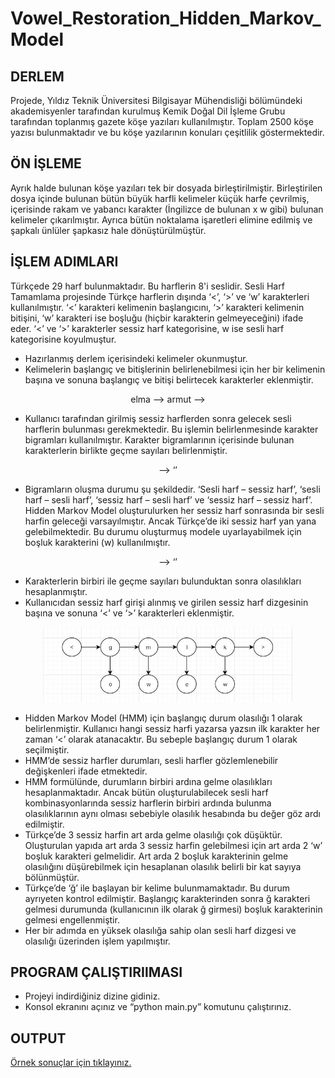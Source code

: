 # Vowel_Restoration_Hidden_Markov_Model
## DERLEM
Projede, Yıldız Teknik Üniversitesi Bilgisayar Mühendisliği bölümündeki akademisyenler tarafından kurulmuş Kemik Doğal Dil İşleme Grubu tarafından toplanmış gazete köşe yazıları kullanılmıştır. Toplam 2500 köşe yazısı bulunmaktadır ve bu köşe yazılarının konuları çeşitlilik göstermektedir.

## ÖN İŞLEME
Ayrık halde bulunan köşe yazıları tek bir dosyada birleştirilmiştir. Birleştirilen dosya içinde bulunan bütün büyük harfli kelimeler küçük harfe çevrilmiş, içerisinde rakam ve yabancı karakter (İngilizce de bulunan x w gibi) bulunan kelimeler çıkarılmıştır. Ayrıca bütün noktalama işaretleri elimine edilmiş ve şapkalı ünlüler şapkasız hale dönüştürülmüştür.

## İŞLEM ADIMLARI
Türkçede 29 harf bulunmaktadır. Bu harflerin 8'i seslidir. Sesli Harf Tamamlama projesinde Türkçe harflerin dışında ‘<’, ‘>’ ve ‘w’ karakterleri kullanılmıştır. ‘<’ karakteri kelimenin başlangıcını, ‘>’ karakteri kelimenin bitişini, ‘w’ karakteri ise boşluğu (hiçbir karakterin gelmeyeceğini) ifade eder. ‘<’ ve ‘>’ karakterler sessiz harf kategorisine, w ise sesli harf kategorisine koyulmuştur.

- Hazırlanmış derlem içerisindeki kelimeler okunmuştur.
- Kelimelerin başlangıç ve bitişlerinin belirlenebilmesi için her bir kelimenin başına ve sonuna başlangıç ve bitişi belirtecek karakterler eklenmiştir.

<p align="center">
	elma --> <elma>
	armut --> <armut>
</p>

- Kullanıcı tarafından girilmiş sessiz harflerden sonra gelecek sesli harflerin bulunması gerekmektedir. Bu işlemin belirlenmesinde karakter bigramları kullanılmıştır. Karakter bigramlarının içerisinde bulunan karakterlerin birlikte geçme sayıları belirlenmiştir.

<p align="center">
	<kaya> --> ‘<k’, ‘ka’, ‘ay’, ‘ya’, ‘a>’
</p>

- Bigramların oluşma durumu şu şekildedir. ‘Sesli harf – sessiz harf’, ‘sesli harf – sesli harf’, ‘sessiz harf – sesli harf’ ve ‘sessiz harf – sessiz harf’. Hidden Markov Model oluşturulurken her sessiz harf sonrasında bir sesli harfin geleceği varsayılmıştır. Ancak Türkçe’de iki sessiz harf yan yana gelebilmektedir. Bu durumu oluşturmuş modele uyarlayabilmek için boşluk karakterini (w) kullanılmıştır.

<p align="center">
	<gömlek> --> ‘<g’, ‘gö’, ‘öm’, ‘mw’, ‘wl’, ‘le’, ‘ek’, ‘k>’
</p>

- Karakterlerin birbiri ile geçme sayıları bulunduktan sonra olasılıkları hesaplanmıştır.
- Kullanıcıdan sessiz harf girişi alınmış ve girilen sessiz harf dizgesinin başına ve sonuna ‘<’ ve ‘>’ karakterleri eklenmiştir.

<p align="center">
	<img src="/image/hmm.JPG" alt="Hidden Markov Model" width="400" height="120">
</p>

- Hidden Markov Model (HMM) için başlangıç durum olasılığı 1 olarak belirlenmiştir. Kullanıcı hangi sessiz harfi yazarsa yazsın ilk karakter her zaman ‘<’ olarak atanacaktır. Bu sebeple başlangıç durum 1 olarak seçilmiştir.
- HMM’de sessiz harfler durumları, sesli harfler gözlemlenebilir değişkenleri ifade etmektedir.
- HMM formülünde, durumların birbiri ardına gelme olasılıkları hesaplanmaktadır. Ancak bütün oluşturulabilecek sesli harf kombinasyonlarında sessiz harflerin birbiri ardında bulunma olasılıklarının aynı olması sebebiyle olasılık hesabında bu değer göz ardı edilmiştir.
- Türkçe’de 3 sessiz harfin art arda gelme olasılığı çok düşüktür. Oluşturulan yapıda art arda 3 sessiz harfin gelebilmesi için art arda 2 ‘w’ boşluk karakteri gelmelidir. Art arda 2 boşluk karakterinin gelme olasılığını düşürebilmek için hesaplanan olasılık belirli bir kat sayıya bölünmüştür.
- Türkçe’de ‘ğ’ ile başlayan bir kelime bulunmamaktadır. Bu durum ayrıyeten kontrol edilmiştir. Başlangıç karakterinden sonra ğ karakteri gelmesi durumunda (kullanıcının ilk olarak ğ girmesi) boşluk karakterinin gelmesi engellenmiştir.
- Her bir adımda en yüksek olasılığa sahip olan sesli harf dizgesi ve olasılığı üzerinden işlem yapılmıştır.

## PROGRAM ÇALIŞTIRIlMASI
- Projeyi indirdiğiniz dizine gidiniz.
- Konsol ekranını açınız ve “python main.py” komutunu çalıştırınız.

## OUTPUT
[Örnek sonuçlar için tıklayınız.](/output)